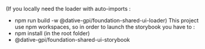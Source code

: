 (If you locally need the loader with auto-imports :
- npm run build -w @dative-gpi/foundation-shared-ui-loader)
This project use npm workspaces, so in order to launch the storybook you have to :
- npm install (in the root folder)
- @dative-gpi/foundation-shared-ui-storybook